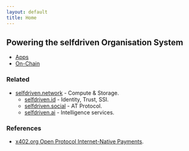 ```yaml
---
layout: default
title: Home
---
```


## Powering the selfdriven Organisation System

- [Apps](https://selfdriven.fyi/apps)
- [On-Chain](https://selfdriven.fyi/on-chain)

### Related
- [selfdriven.network](https://selfdriven.network) - Compute & Storage.
    - [selfdriven.id](https://selfdriven.id) - Identity, Trust, SSI.
    - [selfdriven.social](https://selfdriven.social) - AT Protocol.
    - [selfdriven.ai](https://selfdriven.ai) - Intelligence services.

### References
- [x402.org Open Protocol Internet-Native Payments](https://x402.org).
